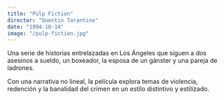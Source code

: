 ```yaml
---
title: "Pulp Fiction"
director: "Quentin Tarantino"
date: "1994-10-14"
image: "/pulp-fiction.jpg"
---
```


Una serie de historias entrelazadas en Los Ángeles que siguen a dos asesinos a sueldo, un boxeador, la esposa de un gánster y una pareja de ladrones.

Con una narrativa no lineal, la película explora temas de violencia, redención y la banalidad del crimen en un estilo distintivo y estilizado.
